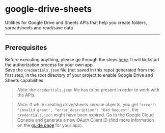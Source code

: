 # google-drive-sheets
Utilities for Google Drive and Sheets APIs that help you create folders, spreadsheets and read/save data

---
## Prerequisites
Before executing anything, please go through the steps [here](https://developers.google.com/drive/api/v3/quickstart/python). It will kickstart the authorization process for your own app. \
Save the `credentials.json` file (not saved in this repo) generated from the first step, in the root directory of your project to enable Google Drive and Sheets capabilities.
> *Note*: the `credentials.json` file has to be present in order to work with the APIs.

> *Note*: If while creating drive/sheets service objects, you get `"error": "invalid_grant", "error_description": "Bad Request"`, the `credentials.json` might have been expired. 
> Go to the Google Cloud Console and generate a new OAuth Client ID (find more information on the [guide page](https://developers.google.com/workspace/guides/create-credentials#desktop-app) for your app).
